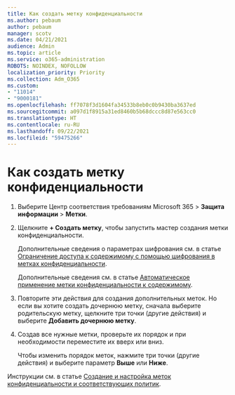 ```yaml
---
title: Как создать метку конфиденциальности
ms.author: pebaum
author: pebaum
manager: scotv
ms.date: 04/21/2021
audience: Admin
ms.topic: article
ms.service: o365-administration
ROBOTS: NOINDEX, NOFOLLOW
localization_priority: Priority
ms.collection: Adm_O365
ms.custom:
- "11014"
- "9000181"
ms.openlocfilehash: ff7078f3d1604fa34533b8eb0c0b9430ba3637ed
ms.sourcegitcommit: a097d1f8915a31ed8460b5b68dccc8d87e563cc0
ms.translationtype: HT
ms.contentlocale: ru-RU
ms.lasthandoff: 09/22/2021
ms.locfileid: "59475266"
---
```

# <a name="how-to-create-a-sensitivity-label"></a>Как создать метку конфиденциальности

1. Выберите Центр соответствия требованиям Microsoft 365 > **Защита информации** > **Метки**.

1. Щелкните **+ Создать метку**, чтобы запустить мастер создания метки конфиденциальности.

    Дополнительные сведения о параметрах шифрования см. в статье [Ограничение доступа к содержимому с помощью шифрования в метках конфиденциальности](https://go.microsoft.com/fwlink/?linkid=2106331).

    Дополнительные сведения см. в статье [Автоматическое применение метки конфиденциальности к содержимому](https://go.microsoft.com/fwlink/?linkid=2105837).

1. Повторите эти действия для создания дополнительных меток. Но если вы хотите создать дочернюю метку, сначала выберите родительскую метку, щелкните три точки (другие действия) и выберите **Добавить дочернюю метку**.

1. Создав все нужные метки, проверьте их порядок и при необходимости переместите их вверх или вниз. 
    
    Чтобы изменить порядок меток, нажмите три точки (другие действия) и выберите параметр **Выше** или **Ниже**.

Инструкции см. в статье [Создание и настройка меток конфиденциальности и соответствующих политик](https://docs.microsoft.com/microsoft-365/compliance/create-sensitivity-labels).
